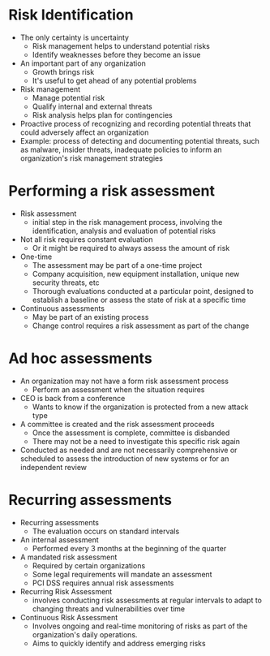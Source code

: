 # Risk Identification
- The only certainty is uncertainty
	- Risk management helps to understand potential risks
	- Identify weaknesses before they become an issue
- An important part of any organization
	- Growth brings risk
	- It's useful to get ahead of any potential problems
- Risk management
	- Manage potential risk
	- Qualify internal and external threats
	- Risk analysis helps plan for contingencies
- Proactive process of recognizing and recording potential threats that could adversely affect an organization
- Example: process of detecting and documenting potential threats, such as malware, insider threats, inadequate policies to inform an organization's risk management strategies
# Performing a risk assessment
- Risk assessment
	- initial step in the risk management process, involving the identification, analysis and evaluation of potential risks
- Not all risk requires constant evaluation
	- Or it might be required to always assess the amount of risk
- One-time
	- The assessment may be part of a one-time project
	- Company acquisition, new equipment installation, unique new security threats, etc
	- Thorough evaluations conducted at a particular point, designed to establish a baseline or assess the state of risk at a specific time
- Continuous assessments
	- May be part of an existing process
	- Change control requires a risk assessment as part of the change
# Ad hoc assessments
- An organization may not have a form risk assessment process
	- Perform an assessment when the situation requires
- CEO is back from a conference
	- Wants to know if the organization is protected from a new attack type
- A committee is created and the risk assessment proceeds
	- Once the assessment is complete, committee is disbanded
	- There may not be a need to investigate this specific risk again
- Conducted as needed and are not necessarily comprehensive or scheduled to assess the introduction of new systems or for an independent review
# Recurring assessments
- Recurring assessments
	- The evaluation occurs on standard intervals
- An internal assessment
	- Performed every 3 months at the beginning of the quarter
- A mandated risk assessment
	- Required by certain organizations
	- Some legal requirements will mandate an assessment
	- PCI DSS requires annual risk assessments
- Recurring Risk Assessment
	- involves conducting risk assessments at regular intervals to adapt to changing threats and vulnerabilities over time
- Continuous Risk Assessment
	- Involves ongoing and real-time monitoring of risks as part of the organization's daily operations.
	- Aims to quickly identify and address emerging risks